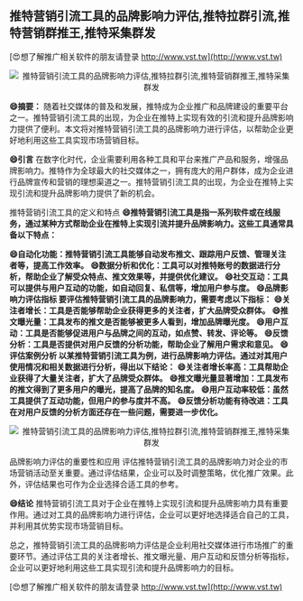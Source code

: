 ## **推特营销引流工具的品牌影响力评估,推特拉群引流,推特营销群推王,推特采集群发**

[😍想了解推广相关软件的朋友请登录 http://www.vst.tw](http://www.vst.tw)

 <center><img src="https://vst.tw/MP4/tuiguang/png/5.png" alt="推特营销引流工具的品牌影响力评估,推特拉群引流,推特营销群推王,推特采集群发"></center>

**😄摘要：**
随着社交媒体的普及和发展，推特成为企业推广和品牌建设的重要平台之一。推特营销引流工具的出现，为企业在推特上实现有效的引流和提升品牌影响力提供了便利。本文将对推特营销引流工具的品牌影响力进行评估，以帮助企业更好地利用这些工具实现市场营销目标。

**😄引言**
在数字化时代，企业需要利用各种工具和平台来推广产品和服务，增强品牌影响力。推特作为全球最大的社交媒体之一，拥有庞大的用户群体，成为企业进行品牌宣传和营销的理想渠道之一。推特营销引流工具的出现，为企业在推特上实现引流和提升品牌影响力提供了新的机会。

推特营销引流工具的定义和特点
**😄推特营销引流工具是指一系列软件或在线服务，通过某种方式帮助企业在推特上实现引流并提升品牌影响力。这些工具通常具备以下特点：**

**😄自动化功能：推特营销引流工具能够自动发布推文、跟踪用户反馈、管理关注者等，提高工作效率。**
**😄数据分析和优化：工具可以对推特账号的数据进行分析，帮助企业了解受众特点、推文效果等，并提供优化建议。**
**😄社交互动：工具可以提供与用户互动的功能，如自动回复、私信等，增加用户参与度。**
**😄品牌影响力评估指标 要评估推特营销引流工具的品牌影响力，需要考虑以下指标：**
**😄关注者增长：工具是否能够帮助企业获得更多的关注者，扩大品牌受众群体。**
**😄推文曝光量：工具发布的推文是否能够被更多人看到，增加品牌曝光度。**
**😄用户互动：工具是否能够促进用户与品牌之间的互动，如点赞、转发、评论等。**
**😄反馈分析：工具是否提供对用户反馈的分析功能，帮助企业了解用户需求和意见。**
**😄评估案例分析 以某推特营销引流工具为例，进行品牌影响力评估。通过对其用户使用情况和相关数据进行分析，得出以下结论：**
**😄关注者增长率高：工具帮助企业获得了大量关注者，扩大了品牌受众群体。**
**😄推文曝光量显著增加：工具发布的推文得到了更多用户的曝光，提高了品牌的知名度。**
**😄用户互动率较低：虽然工具提供了互动功能，但用户的参与度并不高。**
**😄反馈分析功能有待改进：工具在对用户反馈的分析方面还存在一些问题，需要进一步优化。**

 <center><img src="https://vst.tw/MP4/tuiguang/png/1.png" alt="推特营销引流工具的品牌影响力评估,推特拉群引流,推特营销群推王,推特采集群发"></center>

品牌影响力评估的重要性和应用
评估推特营销引流工具的品牌影响力对企业的市场营销活动至关重要。通过评估结果，企业可以及时调整策略，优化推广效果。此外，评估结果也可作为企业选择合适工具的参考。

**😄结论**
推特营销引流工具对于企业在推特上实现引流和提升品牌影响力具有重要作用。通过对工具的品牌影响力进行评估，企业可以更好地选择适合自己的工具，并利用其优势实现市场营销目标。

总之，推特营销引流工具的品牌影响力评估是企业利用社交媒体进行市场推广的重要环节。通过评估工具的关注者增长、推文曝光量、用户互动和反馈分析等指标，企业可以更好地利用这些工具实现引流和提升品牌影响力的目标。

[😍想了解推广相关软件的朋友请登录 http://www.vst.tw](http://www.vst.tw)



